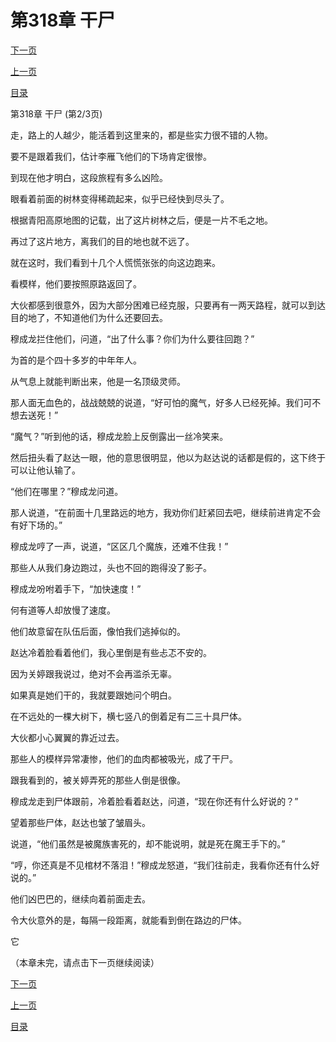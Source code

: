 <h1>第318章   干尸</h1>
            <div><p><a href="./953_%E7%AC%AC318%E7%AB%A0_%E5%B9%B2%E5%B0%B8.md">下一页</a></p><p><a href="./951_%E7%AC%AC318%E7%AB%A0_%E5%B9%B2%E5%B0%B8.md">上一页</a></p><p><a href="../">目录</a></p></div>
            <div><p>第318章   干尸 (第2/3页)</p><p>走，路上的人越少，能活着到这里来的，都是些实力很不错的人物。</p><p>要不是跟着我们，估计李雁飞他们的下场肯定很惨。</p><p>到现在他才明白，这段旅程有多么凶险。</p><p>眼看着前面的树林变得稀疏起来，似乎已经快到尽头了。</p><p>根据青阳高原地图的记载，出了这片树林之后，便是一片不毛之地。</p><p>再过了这片地方，离我们的目的地也就不远了。</p><p>就在这时，我们看到十几个人慌慌张张的向这边跑来。</p><p>看模样，他们要按照原路返回了。</p><p>大伙都感到很意外，因为大部分困难已经克服，只要再有一两天路程，就可以到达目的地了，不知道他们为什么还要回去。</p><p>穆成龙拦住他们，问道，“出了什么事？你们为什么要往回跑？”</p><p>为首的是个四十多岁的中年年人。</p><p>从气息上就能判断出来，他是一名顶级灵师。</p><p>那人面无血色的，战战兢兢的说道，“好可怕的魔气，好多人已经死掉。我们可不想去送死！”</p><p>“魔气？”听到他的话，穆成龙脸上反倒露出一丝冷笑来。</p><p>然后扭头看了赵达一眼，他的意思很明显，他以为赵达说的话都是假的，这下终于可以让他认输了。</p><p>“他们在哪里？”穆成龙问道。</p><p>那人说道，“在前面十几里路远的地方，我劝你们赶紧回去吧，继续前进肯定不会有好下场的。”</p><p>穆成龙哼了一声，说道，“区区几个魔族，还难不住我！”</p><p>那些人从我们身边跑过，头也不回的跑得没了影子。</p><p>穆成龙吩咐着手下，“加快速度！”</p><p>何有道等人却放慢了速度。</p><p>他们故意留在队伍后面，像怕我们逃掉似的。</p><p>赵达冷着脸看着他们，我心里倒是有些忐忑不安的。</p><p>因为关婷跟我说过，绝对不会再滥杀无辜。</p><p>如果真是她们干的，我就要跟她问个明白。</p><p>在不远处的一棵大树下，横七竖八的倒着足有二三十具尸体。</p><p>大伙都小心翼翼的靠近过去。</p><p>那些人的模样异常凄惨，他们的血肉都被吸光，成了干尸。</p><p>跟我看到的，被关婷弄死的那些人倒是很像。</p><p>穆成龙走到尸体跟前，冷着脸看着赵达，问道，“现在你还有什么好说的？”</p><p>望着那些尸体，赵达也皱了皱眉头。</p><p>说道，“他们虽然是被魔族害死的，却不能说明，就是死在魔王手下的。”</p><p>“哼，你还真是不见棺材不落泪！”穆成龙怒道，“我们往前走，我看你还有什么好说的。”</p><p>他们凶巴巴的，继续向着前面走去。</p><p>令大伙意外的是，每隔一段距离，就能看到倒在路边的尸体。</p><p>它</p><p>（本章未完，请点击下一页继续阅读）</p></div>
            <div><p><a href="./953_%E7%AC%AC318%E7%AB%A0_%E5%B9%B2%E5%B0%B8.md">下一页</a></p><p><a href="./951_%E7%AC%AC318%E7%AB%A0_%E5%B9%B2%E5%B0%B8.md">上一页</a></p><p><a href="../">目录</a></p></div>
